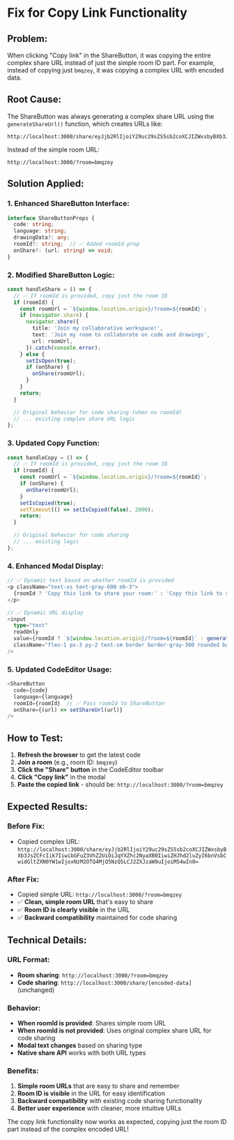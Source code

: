 # Fix for Copy Link Functionality

## Problem:
When clicking "Copy link" in the ShareButton, it was copying the entire complex share URL instead of just the simple room ID part. For example, instead of copying just `bmqzey`, it was copying a complex URL with encoded data.

## Root Cause:
The ShareButton was always generating a complex share URL using the `generateShareUrl()` function, which creates URLs like:
```
http://localhost:3000/share/eyJjb2RlIjoiY29uc29sZS5sb2coXCJIZWxsbyBXb3JsZCFcIik7IiwibGFuZ3VhZ2UiOiJqYXZhc2NyaXB0IiwiZHJhd2luZyI6bnVsbCwidGltZXN0YW1wIjoxNzM2OTQ4MjQ5NzQ5LCJ2ZXJzaW9uIjoiMS4wIn0=
```

Instead of the simple room URL:
```
http://localhost:3000/?room=bmqzey
```

## Solution Applied:

### **1. Enhanced ShareButton Interface:**
```typescript
interface ShareButtonProps {
  code: string;
  language: string;
  drawingData?: any;
  roomId?: string;  // ✅ Added roomId prop
  onShare?: (url: string) => void;
}
```

### **2. Modified ShareButton Logic:**
```typescript
const handleShare = () => {
  // ✅ If roomId is provided, copy just the room ID
  if (roomId) {
    const roomUrl = `${window.location.origin}/?room=${roomId}`;
    if (navigator.share) {
      navigator.share({
        title: 'Join my collaborative workspace!',
        text: 'Join my room to collaborate on code and drawings',
        url: roomUrl,
      }).catch(console.error);
    } else {
      setIsOpen(true);
      if (onShare) {
        onShare(roomUrl);
      }
    }
    return;
  }

  // Original behavior for code sharing (when no roomId)
  // ... existing complex share URL logic
};
```

### **3. Updated Copy Function:**
```typescript
const handleCopy = () => {
  // ✅ If roomId is provided, copy just the room ID
  if (roomId) {
    const roomUrl = `${window.location.origin}/?room=${roomId}`;
    if (onShare) {
      onShare(roomUrl);
    }
    setIsCopied(true);
    setTimeout(() => setIsCopied(false), 2000);
    return;
  }

  // Original behavior for code sharing
  // ... existing logic
};
```

### **4. Enhanced Modal Display:**
```typescript
// ✅ Dynamic text based on whether roomId is provided
<p className="text-xs text-gray-600 mb-3">
  {roomId ? 'Copy this link to share your room:' : 'Copy this link to share your code and drawing:'}
</p>

// ✅ Dynamic URL display
<input
  type="text"
  readOnly
  value={roomId ? `${window.location.origin}/?room=${roomId}` : generateShareUrl({ code, language, drawing: drawingData })}
  className="flex-1 px-3 py-2 text-sm border border-gray-300 rounded bg-gray-50"
/>
```

### **5. Updated CodeEditor Usage:**
```typescript
<ShareButton 
  code={code} 
  language={language} 
  roomId={roomId}  // ✅ Pass roomId to ShareButton
  onShare={(url) => setShareUrl(url)}
/>
```

## How to Test:

1. **Refresh the browser** to get the latest code
2. **Join a room** (e.g., room ID: `bmqzey`)
3. **Click the "Share" button** in the CodeEditor toolbar
4. **Click "Copy link"** in the modal
5. **Paste the copied link** - should be: `http://localhost:3000/?room=bmqzey`

## Expected Results:

### **Before Fix:**
- Copied complex URL: `http://localhost:3000/share/eyJjb2RlIjoiY29uc29sZS5sb2coXCJIZWxsbyBXb3JsZCFcIik7IiwibGFuZ3VhZ2UiOiJqYXZhc2NyaXB0IiwiZHJhd2luZyI6bnVsbCwidGltZXN0YW1wIjoxNzM2OTQ4MjQ5NzQ5LCJ2ZXJzaW9uIjoiMS4wIn0=`

### **After Fix:**
- Copied simple URL: `http://localhost:3000/?room=bmqzey`
- ✅ **Clean, simple room URL** that's easy to share
- ✅ **Room ID is clearly visible** in the URL
- ✅ **Backward compatibility** maintained for code sharing

## Technical Details:

### **URL Format:**
- **Room sharing**: `http://localhost:3000/?room=bmqzey`
- **Code sharing**: `http://localhost:3000/share/[encoded-data]` (unchanged)

### **Behavior:**
- **When roomId is provided**: Shares simple room URL
- **When roomId is not provided**: Uses original complex share URL for code sharing
- **Modal text changes** based on sharing type
- **Native share API** works with both URL types

### **Benefits:**
1. **Simple room URLs** that are easy to share and remember
2. **Room ID is visible** in the URL for easy identification
3. **Backward compatibility** with existing code sharing functionality
4. **Better user experience** with cleaner, more intuitive URLs

The copy link functionality now works as expected, copying just the room ID part instead of the complex encoded URL!




